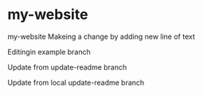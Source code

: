 # my-website
my-website
Makeing a change by adding new line of text

Editingin example branch

Update from update-readme branch

Update from local update-readme branch
